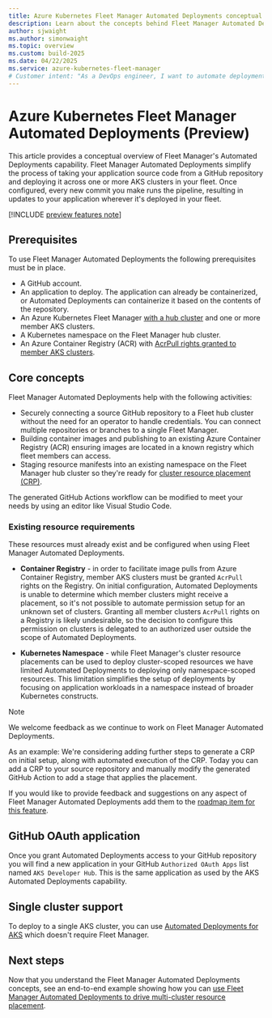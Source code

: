 ```yaml
---
title: Azure Kubernetes Fleet Manager Automated Deployments conceptual overview
description: Learn about the concepts behind Fleet Manager Automated Deployments which simplify the process of building and deploying your application from Git.
author: sjwaight
ms.author: simonwaight
ms.topic: overview
ms.custom: build-2025
ms.date: 04/22/2025
ms.service: azure-kubernetes-fleet-manager
# Customer intent: "As a DevOps engineer, I want to automate deployments from my GitHub repository to multiple AKS clusters using Fleet Manager, so that I can streamline application updates and reduce manual intervention during the deployment process."
---
```


# Azure Kubernetes Fleet Manager Automated Deployments (Preview)

This article provides a conceptual overview of Fleet Manager's Automated Deployments capability. Fleet Manager Automated Deployments simplify the process of taking your application source code from a GitHub repository and deploying it across one or more AKS clusters in your fleet. Once configured, every new commit you make runs the pipeline, resulting in updates to your application wherever it's deployed in your fleet.

[!INCLUDE [preview features note](./includes/preview/preview-callout.md)]

## Prerequisites

To use Fleet Manager Automated Deployments the following prerequisites must be in place.

* A GitHub account.
* An application to deploy. The application can already be containerized, or Automated Deployments can containerize it based on the contents of the repository.
* An Azure Kubernetes Fleet Manager [with a hub cluster][fleet-deploy-hub] and one or more member AKS clusters.
* A Kubernetes namespace on the Fleet Manager hub cluster.
* An Azure Container Registry (ACR) with [AcrPull rights granted to member AKS clusters][acr-create].

## Core concepts

Fleet Manager Automated Deployments help with the following activities:

* Securely connecting a source GitHub repository to a Fleet hub cluster without the need for an operator to handle credentials. You can connect multiple repositories or branches to a single Fleet Manager.
* Building container images and publishing to an existing Azure Container Registry (ACR) ensuring images are located in a known registry which fleet members can access.
* Staging resource manifests into an existing namespace on the Fleet Manager hub cluster so they're ready for [cluster resource placement (CRP)][concept-crp]. 

The generated GitHub Actions workflow can be modified to meet your needs by using an editor like Visual Studio Code.

### Existing resource requirements

These resources must already exist and be configured when using Fleet Manager Automated Deployments.

* **Container Registry** - in order to facilitate image pulls from Azure Container Registry, member AKS clusters must be granted `AcrPull` rights on the Registry. On initial configuration, Automated Deployments is unable to determine which member clusters might receive a placement, so it's not possible to automate permission setup for an unknown set of clusters. Granting all member clusters `AcrPull` rights on a Registry is likely undesirable, so the decision to configure this permission on clusters is delegated to an authorized user outside the scope of Automated Deployments.

* **Kubernetes Namespace** - while Fleet Manager's cluster resource placements can be used to deploy cluster-scoped resources we have limited Automated Deployments to deploying only namespace-scoped resources. This limitation simplifies the setup of deployments by focusing on application workloads in a namespace instead of broader Kubernetes constructs.

> [!NOTE]
> We welcome feedback as we continue to work on Fleet Manager Automated Deployments. 
> 
> As an example: We're considering adding further steps to generate a CRP on initial setup, along with automated execution of the CRP. Today you can add a CRP to your source repository and manually modify the generated GitHub Action to add a stage that applies the placement. 
>
> If you would like to provide feedback and suggestions on any aspect of Fleet Manager Automated Deployments add them to the [roadmap item for this feature](https://github.com/Azure/AKS/issues/4685). 

## GitHub OAuth application

Once you grant Automated Deployments access to your GitHub repository you will find a new application in your GitHub `Authorized OAuth Apps` list named `AKS Developer Hub`. This is the same application as used by the AKS Automated Deployments capability.

## Single cluster support

To deploy to a single AKS cluster, you can use [Automated Deployments for AKS][aks-automated-deployments] which doesn't require Fleet Manager.

## Next steps

Now that you understand the Fleet Manager Automated Deployments concepts, see an end-to-end example showing how you can [use Fleet Manager Automated Deployments to drive multi-cluster resource placement][fleet-autodeploy-howto].

<!-- LINKS -->
[fleet-deploy-hub]: ./concepts-choosing-fleet.md#fleet-manager-with-hub-cluster
[fleet-autodeploy-howto]: ./howto-automated-deployments.md
[concept-crp]: ./concepts-resource-propagation.md
[acr-create]: /azure/aks/cluster-container-registry-integration
[aks-automated-deployments]: /azure/aks/automated-deployments

